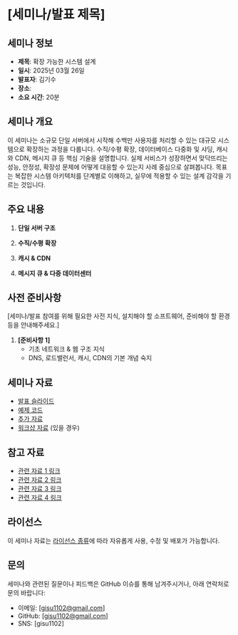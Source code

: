 # [세미나/발표 제목]

## 세미나 정보

- **제목**: 확장 가능한 시스템 설계
- **일시**: 2025년 03월 26일
- **발표자**: 김기수
- **장소**: 
- **소요 시간**: 20분

## 세미나 개요

이 세미나는 소규모 단일 서버에서 시작해 수백만 사용자를 처리할 수 있는 대규모 시스템으로 확장하는 과정을 다룹니다.
수직/수평 확장, 데이터베이스 다중화 및 샤딩, 캐시와 CDN, 메시지 큐 등 핵심 기술을 설명합니다.
실제 서비스가 성장하면서 맞닥뜨리는 성능, 안정성, 확장성 문제에 어떻게 대응할 수 있는지 사례 중심으로 살펴봅니다.
목표는 복잡한 시스템 아키텍처를 단계별로 이해하고, 실무에 적용할 수 있는 설계 감각을 기르는 것입니다.

## 주요 내용

1. **단일 서버 구조**

2. **수직/수평 확장**

3. **캐시 & CDN**

4. **메시지 큐 & 다중 데이터센터**
   
## 사전 준비사항

[세미나/발표 참여를 위해 필요한 사전 지식, 설치해야 할 소프트웨어, 준비해야 할 환경 등을 안내해주세요.]

1. **[준비사항 1]**
   - 기초 네트워크 & 웹 구조 지식
   - DNS, 로드밸런서, 캐시, CDN의 기본 개념 숙지


## 세미나 자료

- [발표 슬라이드](./slides/)
- [예제 코드](./code/)
- [추가 자료](./resources/)
- [워크샵 자료](./workshop/) (있을 경우)

## 참고 자료

- [관련 자료 1 링크](URL)
- [관련 자료 2 링크](URL)
- [관련 자료 3 링크](URL)
- [관련 자료 4 링크](URL)

## 라이선스

이 세미나 자료는 [라이선스 종류](../LICENSE)에 따라 자유롭게 사용, 수정 및 배포가 가능합니다.

## 문의

세미나와 관련된 질문이나 피드백은 GitHub 이슈를 통해 남겨주시거나, 아래 연락처로 문의 바랍니다:

- 이메일: [gisu1102@gmail.com]
- GitHub: [gisu1102@gmail.com]
- SNS: [gisu1102]
